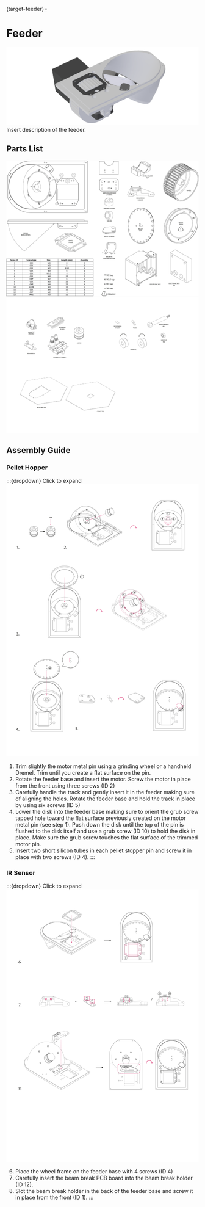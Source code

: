 (target-feeder)=
# Feeder
![Feeder](../../_static/images/feeder.png)
Insert description of the feeder.

## Parts List
![Parts1](../../_static/images/feeder-main.png)
![Parts2](../../_static/images/feeder-parts.png)

## Assembly Guide
### Pellet Hopper
:::{dropdown} Click to expand
![Assembly](../../_static/images/feeder-pellet-hopper.png)

1. Trim slightly the motor metal pin using a grinding wheel or a handheld Dremel. Trim until you create a flat surface on the pin. 
2. Rotate the feeder base and insert the motor. Screw the motor in place from the front using three screws (ID 2)
3. Carefully handle the track and gently insert it in the feeder making sure of aligning the holes. Rotate the feeder base and hold the track in place by using six screws (ID 5)
4. Lower the disk into the feeder base making sure to orient the grub screw tapped hole toward the flat surface previously created on the motor metal pin (see step 1). Push down the disk until the top of the pin is flushed to the disk itself and use a grub screw (ID 10) to hold the disk in place. Make sure the grub screw touches the flat surface of the trimmed motor pin.
5. Insert two short silicon tubes in each pellet stopper pin and screw it in place with two screws (ID 4). 
:::

### IR Sensor
:::{dropdown} Click to expand
![Assembly](../../_static/images/feeder-ir-sensor.png)

6. Place the wheel frame on the feeder base with 4 screws (ID 4)
7. Carefully insert the beam break PCB board into the beam break holder (ID 12).
8. Slot the beam break holder in the back of the feeder base and screw it in place from the front (ID 1).
:::

